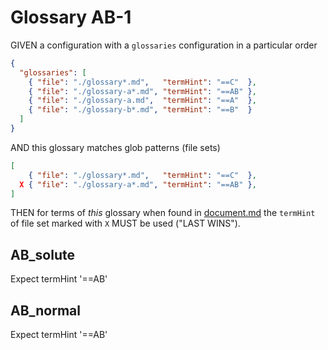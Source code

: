 # Glossary AB-1

GIVEN a configuration with a `glossaries` configuration in a particular order

~~~json
{
  "glossaries": [
    { "file": "./glossary*.md",   "termHint": "==C"  },
    { "file": "./glossary-a*.md", "termHint": "==AB" },
    { "file": "./glossary-a.md",  "termHint": "==A"  },
    { "file": "./glossary-b*.md", "termHint": "==B"  }
  ]
}
~~~

AND this glossary matches glob patterns (file sets)

~~~json
[
    { "file": "./glossary*.md",   "termHint": "==C"  },
  X { "file": "./glossary-a*.md", "termHint": "==AB" },
]
~~~

THEN for terms of *this* glossary when found in [document.md](./document.md)
the `termHint` of file set marked with `X` MUST be used ("LAST WINS").

## AB_solute

Expect termHint '==AB'

## AB_normal

Expect termHint '==AB'
